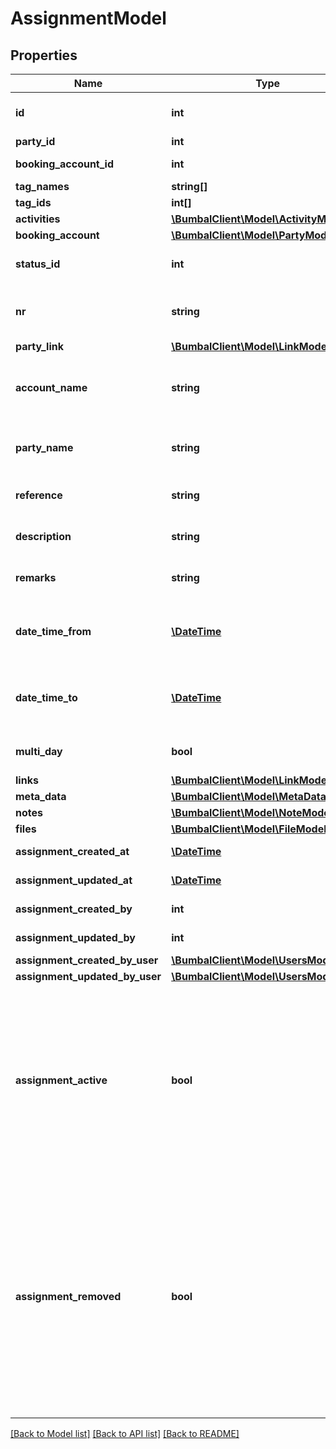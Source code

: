 # AssignmentModel

## Properties
Name | Type | Description | Notes
------------ | ------------- | ------------- | -------------
**id** | **int** | Unique ID of this Assignment | [optional] 
**party_id** | **int** | Party ID | [optional] 
**booking_account_id** | **int** | Booking account ID | [optional] 
**tag_names** | **string[]** | Tag names | [optional] 
**tag_ids** | **int[]** | Tag ids | [optional] 
**activities** | [**\BumbalClient\Model\ActivityModel[]**](ActivityModel.md) |  | [optional] 
**booking_account** | [**\BumbalClient\Model\PartyModel**](PartyModel.md) |  | [optional] 
**status_id** | **int** | Status ID of this Assignment | [optional] 
**nr** | **string** | Non-Unique number of this Assignment | [optional] 
**party_link** | [**\BumbalClient\Model\LinkModel[]**](LinkModel.md) |  | [optional] 
**account_name** | **string** | Account Name associated with this Assignment | [optional] 
**party_name** | **string** | Party Name associated with this Assignment | [optional] 
**reference** | **string** | Reference text of this Assignment | [optional] 
**description** | **string** | Description text of this Assignment | [optional] 
**remarks** | **string** | Remarks about this Assignment | [optional] 
**date_time_from** | [**\DateTime**](\DateTime.md) | Earliest start time of all Activities is this Assignment | [optional] 
**date_time_to** | [**\DateTime**](\DateTime.md) | Latest end time of all Activities is this Assignment | [optional] 
**multi_day** | **bool** | Multi day type assignment | [optional] 
**links** | [**\BumbalClient\Model\LinkModel[]**](LinkModel.md) |  | [optional] 
**meta_data** | [**\BumbalClient\Model\MetaDataModel[]**](MetaDataModel.md) |  | [optional] 
**notes** | [**\BumbalClient\Model\NoteModel[]**](NoteModel.md) |  | [optional] 
**files** | [**\BumbalClient\Model\FileModel[]**](FileModel.md) |  | [optional] 
**assignment_created_at** | [**\DateTime**](\DateTime.md) | created_at date time | [optional] 
**assignment_updated_at** | [**\DateTime**](\DateTime.md) | updated_at date time | [optional] 
**assignment_created_by** | **int** | created_by user id | [optional] 
**assignment_updated_by** | **int** | updated_by user id | [optional] 
**assignment_created_by_user** | [**\BumbalClient\Model\UsersModel**](UsersModel.md) |  | [optional] 
**assignment_updated_by_user** | [**\BumbalClient\Model\UsersModel**](UsersModel.md) |  | [optional] 
**assignment_active** | **bool** | Assignment is active (&#x3D;true). Inactive assignments are not automatically considered in any of the application algorithms and will not be shown in the Bumbal Gui. | [optional] 
**assignment_removed** | **bool** | Assignment is removed (&#x3D;true). Removed assignments are not automatically considered in any of the application algorithms and will not be shown in the Bumbal Gui. Removed assignments are usually irreparable. | [optional] 

[[Back to Model list]](../README.md#documentation-for-models) [[Back to API list]](../README.md#documentation-for-api-endpoints) [[Back to README]](../README.md)


